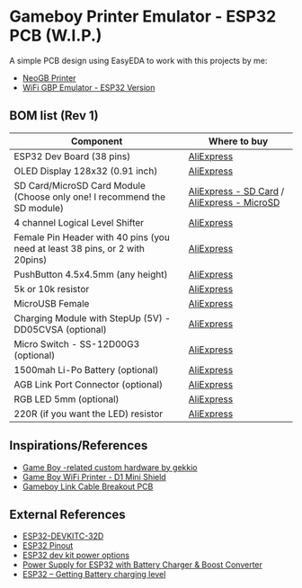 # Gameboy Printer Emulator - ESP32 PCB (W.I.P.)
A simple PCB design using EasyEDA to work with this projects by me:
* [NeoGB Printer](https://github.com/zenaro147/NeoGB-Printer)
* [WiFi GBP Emulator - ESP32 Version](https://github.com/zenaro147/wifi-gbp-emulator/tree/feature/v3-esp32)

## BOM list (Rev 1) 
| Component | Where to buy |
| --- | --- |
| ESP32 Dev Board (38 pins) | [AliExpress](https://a.aliexpress.com/_mKXR5OW) |
| OLED Display 128x32 (0.91 inch) | [AliExpress](https://a.aliexpress.com/_mOHbftG) |
| SD Card/MicroSD Card Module (Choose only one! I recommend the SD module) | [AliExpress - SD Card](https://a.aliexpress.com/_mMWz2km) / [AliExpress - MicroSD](https://a.aliexpress.com/_m0SS4P4) |
| 4 channel Logical Level Shifter | [AliExpress](https://a.aliexpress.com/_m07pFpU) |
| Female Pin Header with 40 pins (you need at least 38 pins, or 2 with 20pins) | [AliExpress](https://www.aliexpress.com/item/4000096276148.html) |
| PushButton 4.5x4.5mm (any height) | [AliExpress](https://www.aliexpress.com/item/1005001629344310.html) |
| 5k or 10k resistor | [AliExpress](https://www.aliexpress.com/item/4001082088353.html) |
| MicroUSB Female | [AliExpress](https://www.aliexpress.com/item/4000385426649.html) |
| Charging Module with StepUp (5V) - DD05CVSA (optional) | [AliExpress](https://www.aliexpress.com/item/33034500618.html) |
| Micro Switch - SS-12D00G3 (optional) | [AliExpress](https://www.aliexpress.com/item/1005003938856402.html) |
| 1500mah Li-Po Battery (optional) | [AliExpress](https://www.aliexpress.com/item/1005003235425542.html) |
| AGB Link Port Connector (optional) | [AliExpress](https://www.aliexpress.com/item/32858521427.html) |
| RGB LED 5mm (optional) | [AliExpress](https://www.aliexpress.com/item/1005002535018824.html) |
| 220R (if you want the LED) resistor | [AliExpress](https://www.aliexpress.com/item/4001082088353.html) |

## Inspirations/References
* [Game Boy -related custom hardware by gekkio](https://github.com/Gekkio/gb-hardware)
* [Game Boy WiFi Printer - D1 Mini Shield](https://github.com/cristofercruz/gbp-esp-shield-pcb)
* [Gameboy Link Cable Breakout PCB](https://github.com/Palmr/gb-link-cable)

## External References
* [ESP32-DEVKITC-32D](https://www.snapeda.com/parts/ESP32-DEVKITC-32D/Espressif%20Systems/view-part/)
* [ESP32 Pinout](https://4.bp.blogspot.com/-nGLtB2nUrDg/Wp6DQbzcJMI/AAAAAAAABq0/A6Z46p0SQSEdERWocWL94oUmeATMQre4wCLcBGAs/s1600/3.png)
* [ESP32 dev kit power options](https://techexplorations.com/guides/esp32/begin/power/)
* [Power Supply for ESP32 with Battery Charger & Boost Converter](https://how2electronics.com/power-supply-for-esp32-with-boost-converter-battery-charger/#37V_to_5V_Step-Up_Boost_Converter_Module)
* [ESP32 – Getting Battery charging level](https://www.pangodream.es/esp32-getting-battery-charging-level)
